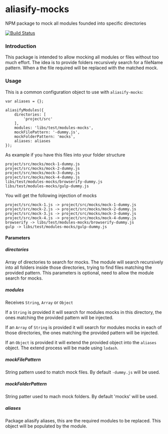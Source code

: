 # aliasify-mocks
NPM package to mock all modules founded into specific directories

[![Build Status](https://travis-ci.org/troianoandres/aliasify-mocks.svg?branch=master)](https://travis-ci.org/troianoandres/aliasify-mocks)

### Introduction

This package is intended to allow mocking all modules or files without too much effort. The idea is to provide folders
recursively search for a fileName pattern. When a the file required will be replaced with the matched mock.

### Usage

This is a common configuration object to use with `aliasify-mocks`:

```
var aliases = {};

aliasifyModules({
    directories: [
        'project/src'
    ],
    modules: 'libs/test/modules-mocks',
    mockFilePattern: '-dummy.js',
    mockFolderPattern: 'mocks',
    aliases: aliases
});
```

As example if you have this files into your folder structure

```
project/src/mocks/mock-1-dummy.js
project/src/mocks/mock-2-dummy.js
project/src/mocks/mock-3-dummy.js
project/src/mocks/mock-4-dummy.js
libs/test/modules-mocks/browserify-dummy.js
libs/test/modules-mocks/gulp-dummy.js
```

You will get the following injection of mocks

```
project/src/mock-1.js -> project/src/mocks/mock-1-dummy.js
project/src/mock-2.js -> project/src/mocks/mock-2-dummy.js
project/src/mock-3.js -> project/src/mocks/mock-3-dummy.js
project/src/mock-4.js -> project/src/mocks/mock-4-dummy.js
browserify -> libs/test/modules-mocks/browserify-dummy.js
gulp -> libs/test/modules-mocks/gulp-dummy.js
```

#### Parameters

##### directories

Array of directories to search for mocks. The module will search recursively into all folders inside those directories,
trying to find files matching the provided pattern. This parameters is optional, need to allow the module search for
mocks.

##### modules

Receives `String`, `Array` or `Object`

If a `String` is provided it will search for modules mocks in this directory,
the ones matching the provided pattern will be injected.

If an `Array` of `String` is provided it will search for modules mocks in each of those directories, the ones matching
the provided pattern will be injected.

If an `Object` is provided it will extend the provided object into the `aliases` object. The extend process will be made
using `lodash`.

##### mockFilePattern

String pattern used to match mock files. By default `-dummy.js` will be used.

##### mockFolderPattern

String patter used to mach mock folders. By default 'mocks' will be used.

##### aliases

Package aliasify aliases, this are the required modules to be replaced. This object will be populated by the module.